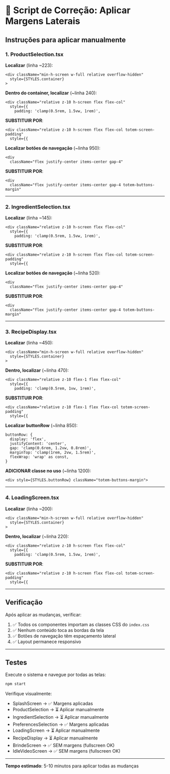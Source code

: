 # 🔧 Script de Correção: Aplicar Margens Laterais

## Instruções para aplicar manualmente

### 1. ProductSelection.tsx

**Localizar** (linha ~223):
```tsx
<div className="min-h-screen w-full relative overflow-hidden"
  style={STYLES.container}
>
```

**Dentro do container, localizar** (~linha 240):
```tsx
<div className="relative z-10 h-screen flex flex-col"
  style={{
    padding: 'clamp(0.5rem, 1.5vw, 1rem)',
```

**SUBSTITUIR POR**:
```tsx
<div className="relative z-10 h-screen flex flex-col totem-screen-padding"
  style={{
```

**Localizar botões de navegação** (~linha 950):
```tsx
<div 
  className="flex justify-center items-center gap-4"
```

**SUBSTITUIR POR**:
```tsx
<div 
  className="flex justify-center items-center gap-4 totem-buttons-margin"
```

---

### 2. IngredientSelection.tsx

**Localizar** (linha ~145):
```tsx
<div className="relative z-10 h-screen flex flex-col"
  style={{
    padding: 'clamp(0.5rem, 1.5vw, 1rem)',
```

**SUBSTITUIR POR**:
```tsx
<div className="relative z-10 h-screen flex flex-col totem-screen-padding"
  style={{
```

**Localizar botões de navegação** (~linha 520):
```tsx
<div 
  className="flex justify-center items-center gap-4"
```

**SUBSTITUIR POR**:
```tsx
<div 
  className="flex justify-center items-center gap-4 totem-buttons-margin"
```

---

### 3. RecipeDisplay.tsx

**Localizar** (linha ~450):
```tsx
<div className="min-h-screen w-full relative overflow-hidden"
  style={STYLES.container}
>
```

**Dentro, localizar** (~linha 470):
```tsx
<div className="relative z-10 flex-1 flex flex-col"
  style={{
    padding: 'clamp(0.5rem, 1vw, 1rem)',
```

**SUBSTITUIR POR**:
```tsx
<div className="relative z-10 flex-1 flex flex-col totem-screen-padding"
  style={{
```

**Localizar buttonRow** (~linha 850):
```tsx
buttonRow: {
  display: 'flex',
  justifyContent: 'center',
  gap: 'clamp(0.6rem, 1.2vw, 0.8rem)',
  marginTop: 'clamp(1rem, 2vw, 1.5rem)',
  flexWrap: 'wrap' as const,
}
```

**ADICIONAR classe no uso** (~linha 1200):
```tsx
<div style={STYLES.buttonRow} className="totem-buttons-margin">
```

---

### 4. LoadingScreen.tsx

**Localizar** (linha ~200):
```tsx
<div className="min-h-screen w-full relative overflow-hidden"
  style={STYLES.container}
>
```

**Dentro, localizar** (~linha 220):
```tsx
<div className="relative z-10 h-screen flex flex-col"
  style={{
    padding: 'clamp(0.5rem, 1.5vw, 1rem)',
```

**SUBSTITUIR POR**:
```tsx
<div className="relative z-10 h-screen flex flex-col totem-screen-padding"
  style={{
```

---

## Verificação

Após aplicar as mudanças, verificar:

1. ✅ Todos os componentes importam as classes CSS do `index.css`
2. ✅ Nenhum conteúdo toca as bordas da tela
3. ✅ Botões de navegação têm espaçamento lateral
4. ✅ Layout permanece responsivo

---

## Testes

Execute o sistema e navegue por todas as telas:

```bash
npm start
```

Verifique visualmente:
- SplashScreen → ✅ Margens aplicadas
- ProductSelection → ⏳ Aplicar manualmente
- IngredientSelection → ⏳ Aplicar manualmente
- PreferencesSelection → ✅ Margens aplicadas
- LoadingScreen → ⏳ Aplicar manualmente
- RecipeDisplay → ⏳ Aplicar manualmente
- BrindeScreen → ✅ SEM margens (fullscreen OK)
- IdleVideoScreen → ✅ SEM margens (fullscreen OK)

---

**Tempo estimado**: 5-10 minutos para aplicar todas as mudanças
